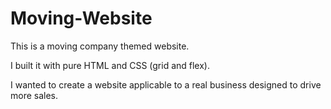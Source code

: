 # Moving-Website

This is a moving company themed website.

I built it with pure HTML and CSS (grid and flex).

I wanted to create a website applicable to a real business designed to drive more sales.
